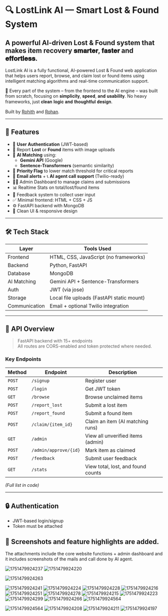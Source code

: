 # 🔍 LostLink AI — Smart Lost & Found System

## A powerful AI-driven Lost & Found system that makes item recovery 𝐬𝐦𝐚𝐫𝐭𝐞𝐫, 𝐟𝐚𝐬𝐭𝐞𝐫 and 𝐞𝐟𝐟𝐨𝐫𝐭𝐥𝐞𝐬𝐬.

LostLink AI is a fully functional, AI-powered Lost & Found web application that helps users report, browse, and claim lost or found items using intelligent matching algorithms and real-time communication support.

🔧 Every part of the system – from the frontend to the AI engine – was built from scratch, focusing on 𝐬𝐢𝐦𝐩𝐥𝐢𝐜𝐢𝐭𝐲, 𝐬𝐩𝐞𝐞𝐝, 𝐚𝐧𝐝 𝐮𝐬𝐚𝐛𝐢𝐥𝐢𝐭𝐲. No heavy frameworks, just 𝐜𝐥𝐞𝐚𝐧 𝐥𝐨𝐠𝐢𝐜 𝐚𝐧𝐝 𝐭𝐡𝐨𝐮𝐠𝐡𝐭𝐟𝐮𝐥 𝐝𝐞𝐬𝐢𝐠𝐧.

Built by [Rohith](https://github.com/JustCool0208) and [Rohan](https://github.com/RohanAM-286).

---

## 🚀 Features

- 🔐 **User Authentication** (JWT-based)
- 📝 Report **Lost** or **Found** items with image uploads
- 🧠 **AI Matching** using:
  - **Gemini API** (Google)
  - **Sentence-Transformers** (semantic similarity)
- 🎯 **Priority Flag** to lower match threshold for critical reports
- 📨 **Email alerts** + 📞 **AI agent call support** (Twilio-ready)
- 👨‍💼 Admin Dashboard to manage claims and submissions
- 📊 Realtime Stats on total/lost/found items
- 💬 Feedback system to collect user input
- ✅ Minimal frontend: HTML + CSS + JS
- ⚙️ FastAPI backend with MongoDB
- 🧼 Clean UI & responsive design

---

## 🛠️ Tech Stack

| Layer      | Tools Used                                   |
|------------|----------------------------------------------|
| Frontend   | HTML, CSS, JavaScript (no frameworks)        |
| Backend    | Python, FastAPI                              |
| Database   | MongoDB                                      |
| AI Matching| Gemini API + Sentence-Transformers           |
| Auth       | JWT (via jose)                               |
| Storage    | Local file uploads (FastAPI static mount)    |
| Communication | Email + optional Twilio integration       |

---

## 🔁 API Overview

> FastAPI backend with 15+ endpoints  
> All routes are CORS-enabled and token protected where needed.

### Key Endpoints

| Method | Endpoint             | Description                          |
|--------|----------------------|--------------------------------------|
| `POST` | `/signup`            | Register user                        |
| `POST` | `/login`             | Get JWT token                        |
| `GET`  | `/browse`            | Browse unclaimed items               |
| `POST` | `/report_lost`       | Submit a lost item                   |
| `POST` | `/report_found`      | Submit a found item                  |
| `POST` | `/claim/{item_id}`   | Claim an item (AI matching runs)     |
| `GET`  | `/admin`             | View all unverified items (admin)    |
| `POST` | `/admin/approve/{id}`| Mark item as claimed                 |
| `POST` | `/feedback`          | Submit user feedback                 |
| `GET`  | `/stats`             | View total, lost, and found counts   |

_(Full list in code)_

---

## 🔒 Authentication

- JWT-based login/signup
- Token must be attached 


## 📸 Screenshots and feature highlights are added.

The attachments include the core website functions + admin dashboard and it includes screenshots of the mails and call done by AI agent.

![1751479924237](https://github.com/user-attachments/assets/a07b75f3-78a6-43d4-9fbd-3b7c20d54c9e)
![1751479924220](https://github.com/user-attachments/assets/39090ef8-3a27-4e4d-aca7-64c32a391d40)

![1751479924263](https://github.com/user-attachments/assets/0566edd4-74e6-4438-ad68-70c02f771aeb)

![1751479924241](https://github.com/user-attachments/assets/e523c883-130d-4b9d-bc29-84ffb2cdf3bd)
![1751479924224](https://github.com/user-attachments/assets/f60d3b2e-d7b0-45b2-8c20-a0420896c37e)
![1751479924228](https://github.com/user-attachments/assets/c38c7aa9-6c60-4eeb-8c5b-b13f53be8fb9)
![1751479924216](https://github.com/user-attachments/assets/55290fbe-b2d6-48d7-a21c-55680003fe7d)
![1751479924251](https://github.com/user-attachments/assets/1293d2dc-0596-4fff-b188-3da5f581b2a6)
![1751479924278](https://github.com/user-attachments/assets/77dfc568-e69a-4832-997f-9ae4d180635a)
![1751479924215](https://github.com/user-attachments/assets/af9503bb-1c2b-41ca-ae32-d155cdedf544)
![1751479924223](https://github.com/user-attachments/assets/72d17d14-6eaf-45ba-be52-72f7abd18f3f)
![1751479924299](https://github.com/user-attachments/assets/d629551f-3cd9-4ac4-a33d-ebf748ffbde9)
![1751479924266](https://github.com/user-attachments/assets/40ad8ef3-490d-4099-afc6-579a3e14ab90)
![1751479924564](https://github.com/user-attachments/assets/cea1b91c-6065-408c-a4ab-aaeb7a2a85c1)

![1751479924564](https://github.com/user-attachments/assets/8123cec9-fc92-4b9a-9f5a-b02463c4106c)
![1751479924208](https://github.com/user-attachments/assets/cecdb004-99b9-4757-9641-ee78652ae719)
![1751479924211](https://github.com/user-attachments/assets/68aef4d3-a2c5-480f-8770-bf4ad57b7f1e)
![1751479924197](https://github.com/user-attachments/assets/e5552d7a-d786-40ad-9657-308907d6f207)
